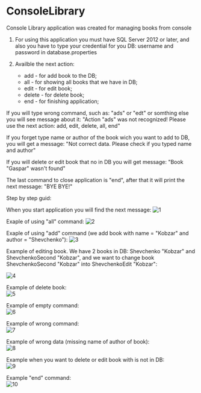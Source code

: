 # ConsoleLibrary
Console Library application was created for managing books from console

1. For using this application you must have SQL Server 2012 or later, and also you have to type your credential for you DB: username and password in database.properties
  
2. Availble the next action:
     - add - for add book to the DB;
     - all - for showing all books that we have in DB;
     - edit - for edit book;
     - delete - for delete book;
     - end - for finishing application;

 
 If you will type wrong command, such as: "ads" or "edt" or somthing else you will see message about it:
 "Action "ads" was not recognized! Please use the next action: add, edit, delete, all, end"
 
 If you forget type name or author of the book wich you want to add to DB, you will get a message:
 "Not correct data. Please check if you typed name and author"
 
 If you will delete or edit book that no in DB you will get message:
 "Book "Gaspar" wasn't found"
 
 The last command to close application is "end", after that it will print the next message: "BYE BYE!"
 
 
 Step by step guid:
 
 When you start application you will find the next message:
 ![1](https://cloud.githubusercontent.com/assets/17764981/20968339/b930c7ea-bc8c-11e6-8c81-a8f7edf14ea3.jpg)
 
 Exaple of using "all" command:
 ![2](https://cloud.githubusercontent.com/assets/17764981/20968380/faa86eda-bc8c-11e6-9ab6-b91c7f45fa49.jpg)
 
  Exaple of using "add" command (we add book with name = "Kobzar" and author = "Shevchenko"):
  ![3](https://cloud.githubusercontent.com/assets/17764981/20968413/2773b1a4-bc8d-11e6-9f9d-4fe3d12cc08c.jpg)
 
 Example of editing book. We have 2 books in DB: Shevchenko "Kobzar" and ShevchenkoSecond "Kobzar", and we want to change book  ShevchenkoSecond "Kobzar" into ShevchenkoEdit "Kobzar":
 
  ![4](https://cloud.githubusercontent.com/assets/17764981/20968492/774784d0-bc8d-11e6-8126-721f59fe54ff.jpg)

 Example of delete book:                                                                                     
  ![5](https://cloud.githubusercontent.com/assets/17764981/20968586/c2241de2-bc8d-11e6-8297-e3e164f42928.jpg)

 Example of empty command:                                                                                 
  ![6](https://cloud.githubusercontent.com/assets/17764981/20968594/cbec05b0-bc8d-11e6-8388-addf769bc2c2.jpg)

 Example of wrong command:                                                                                    
  ![7](https://cloud.githubusercontent.com/assets/17764981/20968595/ccf9a9c6-bc8d-11e6-8876-a63b606684aa.jpg)

 Example of wrong data (missing name of author of book):                                                     
  ![8](https://cloud.githubusercontent.com/assets/17764981/20968597/ce753752-bc8d-11e6-847d-15dfd712a989.jpg)

 Example when you want to delete or edit book with is not in DB:                                                
  ![9](https://cloud.githubusercontent.com/assets/17764981/20968600/d021f900-bc8d-11e6-9041-459d513098f9.jpg)

 Example "end" command:                                                                                         
  ![10](https://cloud.githubusercontent.com/assets/17764981/20968602/d1702336-bc8d-11e6-8001-c388e4b6027e.jpg)

 
